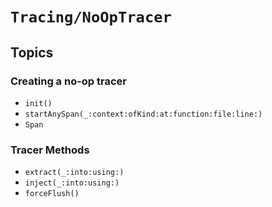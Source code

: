 # ``Tracing/NoOpTracer``

## Topics

### Creating a no-op tracer

- ``init()``
- ``startAnySpan(_:context:ofKind:at:function:file:line:)``
- ``Span``

### Tracer Methods

- ``extract(_:into:using:)``
- ``inject(_:into:using:)``
- ``forceFlush()``
